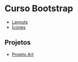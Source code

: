 # Curso Bootstrap

- [Layouts](https://github.com/adrianoleitedasilva/MaterialCursoBootstrap/blob/main/02_Layout/index.html "Ver exemplos")
- [Ícones](https://github.com/adrianoleitedasilva/MaterialCursoBootstrap/blob/main/03_Icons/index.html "Ver exemplos")

## Projetos
- [Projeto Art](https://adrianoleitedasilva.github.io/MaterialCursoBootstrap/04_Projeto_Art/ "Acessar o Projeto Art")
